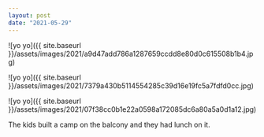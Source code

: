 ```yaml
---
layout: post
date: "2021-05-29"
---
```


![yo yo]({{ site.baseurl }}/assets/images/2021/a9d47add786a1287659ccdd8e80d0c615508b1b4.jpg)

![yo yo]({{ site.baseurl }}/assets/images/2021/7379a430b5114554285c39d16e19fc5a7fdfd0cc.jpg)

![yo yo]({{ site.baseurl }}/assets/images/2021/07f38cc0b1e22a0598a172085dc6a80a5a0d1a12.jpg)

The kids built a camp on the balcony and they had lunch on it.
